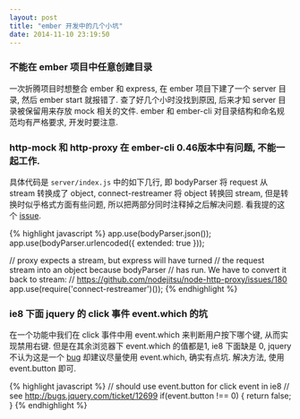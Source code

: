 ```yaml
---
layout: post
title: "ember 开发中的几个小坑"
date: 2014-11-10 23:19:50
---
```


### 不能在 ember 项目中任意创建目录
一次折腾项目时想整合 ember 和 express, 在 ember 项目下建了一个 server 目录, 然后 ember start 就报错了.
查了好几个小时没找到原因, 后来才知 server 目录被保留用来存放 mock 相关的文件. ember 和 ember-cli 对目录结构和命名规范均有严格要求,
开发时要注意.

### http-mock 和 http-proxy 在 ember-cli 0.46版本中有问题, 不能一起工作.
具体代码是 `server/index.js` 中的如下几行, 即 bodyParser 将 request 从 stream 转换成了 object, connect-restreamer 将 object
转换回 stream, 但是转换时似乎格式方面有些问题, 所以把两部分同时注释掉之后解决问题. 看我提的这个 [issue](https://github.com/stefanpenner/ember-cli/issues/2424).

{% highlight javascript %}
  app.use(bodyParser.json());
  app.use(bodyParser.urlencoded({
    extended: true
  }));

  // proxy expects a stream, but express will have turned
  // the request stream into an object because bodyParser
  // has run. We have to convert it back to stream:
  // https://github.com/nodejitsu/node-http-proxy/issues/180
  app.use(require('connect-restreamer')());
{% endhighlight %}

### ie8 下面 jquery 的 click 事件 event.which 的坑

在一个功能中我们在 click 事件中用 event.which 来判断用户按下哪个键, 从而实现禁用右键.
但是在其余浏览器下 event.which 的值都是1, ie8 下面缺是 0, jquery 不认为这是一个 [bug](http://bugs.jquery.com/ticket/12699) 
却建议尽量使用 event.which, 确实有点坑. 解决方法, 使用 event.button 即可.

{% highlight javascript %}
   // should use event.button for click event in ie8
    // see http://bugs.jquery.com/ticket/12699
    if(event.button !== 0) {
      return false;
    }
{% endhighlight %}